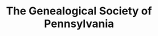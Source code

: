 ---
layout: repo
title: "The Genealogical Society of Pennsylvania"
id: 14789
permalink: repos/14789/
---